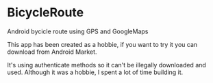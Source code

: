 BicycleRoute
============

Android bycicle route using GPS and GoogleMaps

This app has been created as a hobbie, if you want to try it you can download from Android Market.

It's using authenticate methods so it can't be illegally downloaded and used. Although it was a hobbie, I spent 
a lot of time building it.
